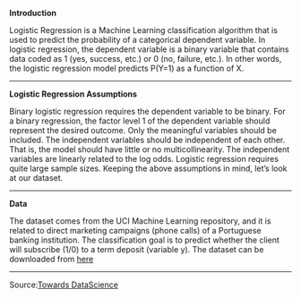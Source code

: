 
**Introduction**

Logistic Regression is a Machine Learning classification algorithm that is used to predict the probability of a categorical dependent variable. In logistic regression, the dependent variable is a binary variable that contains data coded as 1 (yes, success, etc.) or 0 (no, failure, etc.). In other words, the logistic regression model predicts P(Y=1) as a function of X.

*********************

**Logistic Regression Assumptions**

Binary logistic regression requires the dependent variable to be binary.
For a binary regression, the factor level 1 of the dependent variable should represent the desired outcome.
Only the meaningful variables should be included.
The independent variables should be independent of each other. That is, the model should have little or no multicollinearity.
The independent variables are linearly related to the log odds.
Logistic regression requires quite large sample sizes.
Keeping the above assumptions in mind, let’s look at our dataset.

********************

**Data**

The dataset comes from the UCI Machine Learning repository, and it is related to direct marketing campaigns (phone calls) of a Portuguese banking institution. The classification goal is to predict whether the client will subscribe (1/0) to a term deposit (variable y). The dataset can be downloaded from [here](https://raw.githubusercontent.com/madmashup/targeted-marketing-predictive-engine/master/banking.csv)

***************



Source:[Towards DataScience](https://towardsdatascience.com/building-a-logistic-regression-in-python-step-by-step-becd4d56c9c8)
